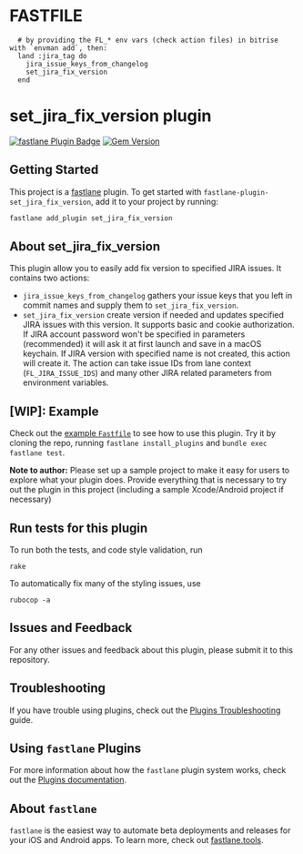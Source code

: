 # FASTFILE
```
  # by providing the FL_* env vars (check action files) in bitrise with `envman add`, then:
  land :jira_tag do
    jira_issue_keys_from_changelog
    set_jira_fix_version
  end

```
# set_jira_fix_version plugin

[![fastlane Plugin Badge](https://rawcdn.githack.com/fastlane/fastlane/master/fastlane/assets/plugin-badge.svg)](https://rubygems.org/gems/fastlane-plugin-set_jira_fix_version) [![Gem Version](https://badge.fury.io/rb/fastlane-plugin-set_jira_fix_version.svg)](https://badge.fury.io/rb/fastlane-plugin-set_jira_fix_version)

## Getting Started

This project is a [fastlane](https://github.com/fastlane/fastlane) plugin. To get started with `fastlane-plugin-set_jira_fix_version`, add it to your project by running:

```bash
fastlane add_plugin set_jira_fix_version
```

## About set_jira_fix_version

This plugin allow you to easily add fix version to specified JIRA issues. It contains two actions:

* `jira_issue_keys_from_changelog` gathers your issue keys that you left in commit names and supply them to `set_jira_fix_version`.
* `set_jira_fix_version` create version if needed and updates specified JIRA issues with this version. It supports basic and cookie authorization. If JIRA account password won't be specified in parameters (recommended) it will ask it at first launch and save in a macOS keychain. If JIRA version with specified name is not created, this action will create it. The action can take issue IDs from lane context (`FL_JIRA_ISSUE_IDS`) and many other JIRA related parameters from environment variables.

## [WIP]: Example

Check out the [example `Fastfile`](fastlane/Fastfile) to see how to use this plugin. Try it by cloning the repo, running `fastlane install_plugins` and `bundle exec fastlane test`.

**Note to author:** Please set up a sample project to make it easy for users to explore what your plugin does. Provide everything that is necessary to try out the plugin in this project (including a sample Xcode/Android project if necessary)

## Run tests for this plugin

To run both the tests, and code style validation, run

```
rake
```

To automatically fix many of the styling issues, use
```
rubocop -a
```

## Issues and Feedback

For any other issues and feedback about this plugin, please submit it to this repository.

## Troubleshooting

If you have trouble using plugins, check out the [Plugins Troubleshooting](https://docs.fastlane.tools/plugins/plugins-troubleshooting/) guide.

## Using `fastlane` Plugins

For more information about how the `fastlane` plugin system works, check out the [Plugins documentation](https://docs.fastlane.tools/plugins/create-plugin/).

## About `fastlane`

`fastlane` is the easiest way to automate beta deployments and releases for your iOS and Android apps. To learn more, check out [fastlane.tools](https://fastlane.tools).

